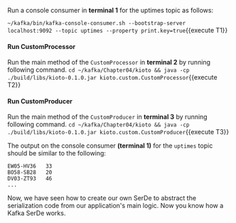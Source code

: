 Run a console consumer in **terminal 1** for the uptimes topic as follows:

`~/kafka/bin/kafka-console-consumer.sh --bootstrap-server localhost:9092 --topic uptimes --property print.key=true`{{execute T1}}


#### Run CustomProcessor
Run the main method of the `CustomProcessor` in **terminal 2** by running following command.
`cd ~/kafka/Chapter04/kioto && java -cp ./build/libs/kioto-0.1.0.jar kioto.custom.CustomProcessor`{{execute T2}} 


#### Run CustomProducer
Run the main method of the `CustomProducer` in **terminal 3** by running following command.
`cd ~/kafka/Chapter04/kioto && java -cp ./build/libs/kioto-0.1.0.jar kioto.custom.CustomProducer`{{execute T3}} 


The output on the console consumer **(terminal 1)** for the `uptimes` topic should be similar to the following:

```
EW05-HV36   33
BO58-SB28   20
DV03-ZT93   46
...
```

Now, we have seen how to create our own SerDe to abstract the serialization code from our application's main logic. Now you know how a Kafka SerDe works.